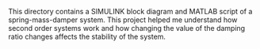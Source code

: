 This directory contains a SIMULINK block diagram and MATLAB script of a spring-mass-damper system.
This project helped me understand how second order systems work and how changing the value of the damping ratio changes affects the stability of the system.
